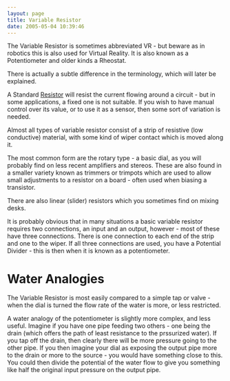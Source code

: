 ```yaml
---
layout: page
title: Variable Resistor
date: 2005-05-04 10:39:46
---
```

<p>The Variable Resistor is sometimes abbreviated VR - but beware as in robotics this is also used for Virtual Reality. It is also known as a Potentiometer and older kinds a Rheostat.
</p>
<p>There is actually a subtle difference in the terminology, which will later be explained.
</p>
<p>A Standard <a class="wiki" href="/wiki/resistor.html" title="Resistor">Resistor</a> will resist the current flowing around a circuit - but in some applications, a fixed one is not suitable. If you wish to have manual control over its value, or to use it as a sensor, then some sort of variation is needed.
</p>
<p>Almost all types of variable resistor consist of a strip of resistive (low conductive) material, with some kind of wiper contact which is moved along it.
</p>
<p>The most common form are the rotary type - a basic dial, as you will probably find on less recent amplifiers and stereos. These are also found in a smaller variety known as trimmers or trimpots which are used to allow small adjustments to a resistor on a board - often used when biasing a transistor.
</p>
<p>There are also linear (slider) resistors which you sometimes find on mixing desks.
</p>
<p>It is probably obvious that in many situations a basic variable resistor requires two connections, an input and an output, however - most of these have three connections. There is one connection to each end of the strip and one to the wiper. If all three connections are used, you have a Potential Divider - this is then when it is known as a potentiometer.
</p>
<h1 id="Water_Analogies">Water Analogies</h1>
<p>The Variable Resistor is most easily compared to a simple tap or valve - when the dial is turned the flow rate of the water is more, or less restricted.
</p>
<p>A water analogy of the potentiometer is slightly more complex, and less useful. Imagine if you have one pipe feeding two others - one being the drain (which offers the path of least resistance to the prssurized water). If you tap off the drain, then clearly there will be more pressure going to the other pipe. If you then imagine your dial as exposing the output pipe more to the drain or more to the source - you would have something close to this. You could then divide the potential of the water flow to give you something like half the original input pressure on the output pipe.
</p>
